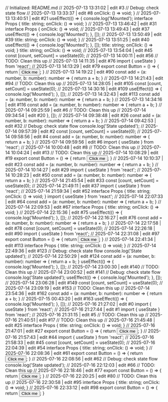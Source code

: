 // Initialized: README.md
// 2025-07-13 13:31:02 | edit #3
// Debug: check state flow
// 2025-07-13 13:33:37 | edit #8
  onClick: () => void;
}
// 2025-07-13 13:40:51 | edit #21
useEffect(() => {
  console.log('Mounted');
interface Props {
  title: string;
  onClick: () => void;
}
// 2025-07-13 13:46:42 | edit #31
interface Props {
  onClick: () => void;
// 2025-07-13 13:49:43 | edit #37
useEffect(() => {
  console.log('Mounted');
}, []);
// 2025-07-13 13:50:49 | edit #39
  title: string;
  onClick: () => void;
}
// 2025-07-13 13:51:25 | edit #40
useEffect(() => {
  console.log('Mounted');
}, []);
  title: string;
  onClick: () => void;
}
  title: string;
  onClick: () => void;
// 2025-07-13 13:54:04 | edit #45
const [count, setCount] = useState(0);
// 2025-07-13 14:00:11 | edit #56
// TODO: Clean this up
// 2025-07-13 14:11:35 | edit #76
import { useState } from 'react';
// 2025-07-13 14:13:29 | edit #79
export const Button = () => {
  return <button>Click me</button>;
}
// 2025-07-13 14:19:22 | edit #90
const add = (a: number, b: number): number => {
  return a + b;
}
// 2025-07-13 14:21:43 | edit #94
// TODO: Clean this up
// 2025-07-13 14:28:05 | edit #105
const [count, setCount] = useState(0);
// 2025-07-13 14:30:16 | edit #109
useEffect(() => {
  console.log('Mounted');
}, []);
// 2025-07-13 14:32:43 | edit #113
const add = (a: number, b: number): number => {
  return a + b;
}
// 2025-07-13 14:34:16 | edit #116
const add = (a: number, b: number): number => {
  return a + b;
}
// 2025-07-14 09:25:59 | edit #6
// TODO: Clean this up
// 2025-07-14 09:34:54 | edit #20
}, []);
// 2025-07-14 09:38:48 | edit #26
const add = (a: number, b: number): number => {
  return a + b;
}
// 2025-07-14 09:42:53 | edit #32
// Debug: check state flow
console.log('State updated');
// 2025-07-14 09:57:39 | edit #2
const [count, setCount] = useState(0);
// 2025-07-14 09:58:56 | edit #4
const add = (a: number, b: number): number => {
  return a + b;
}
// 2025-07-14 09:59:56 | edit #6
import { useState } from 'react';
// 2025-07-14 10:00:48 | edit #8
// TODO: Clean this up
// 2025-07-14 10:04:24 | edit #13
// TODO: Clean this up
// 2025-07-14 10:08:29 | edit #19
export const Button = () => {
  return <button>Click me</button>;
}
// 2025-07-14 10:10:37 | edit #23
const add = (a: number, b: number): number => {
  return a + b;
}
// 2025-07-14 10:14:27 | edit #29
import { useState } from 'react';
// 2025-07-14 10:28:23 | edit #50
const add = (a: number, b: number): number => {
  return a + b;
}
// 2025-07-14 21:45:54 | edit #33
const [count, setCount] = useState(0);
// 2025-07-14 21:49:11 | edit #37
import { useState } from 'react';
// 2025-07-14 21:59:34 | edit #52
interface Props {
  title: string;
  onClick: () => void;
}
import { useState } from 'react';
// 2025-07-14 22:07:33 | edit #64
const add = (a: number, b: number): number => {
  return a + b;
}
// 2025-07-14 22:09:53 | edit #67
interface Props {
  title: string;
  onClick: () => void;
}
// 2025-07-14 22:15:36 | edit #75
useEffect(() => {
  console.log('Mounted');
}, []);
// 2025-07-14 22:16:27 | edit #76
const add = (a: number, b: number): number => {
  return a + b;
}
// 2025-07-14 22:17:58 | edit #78
const [count, setCount] = useState(0);
// 2025-07-14 22:26:18 | edit #90
import { useState } from 'react';
// 2025-07-14 22:31:08 | edit #97
export const Button = () => {
  return <button>Click me</button>;
}
// 2025-07-14 22:41:34 | edit #113
interface Props {
  title: string;
  onClick: () => void;
}
// 2025-07-14 22:49:36 | edit #123
// Debug: check state flow
console.log('State updated');
// 2025-07-14 22:50:29 | edit #124
const add = (a: number, b: number): number => {
  return a + b;
}
useEffect(() => {
  console.log('Mounted');
}, []);
// 2025-07-14 23:00:30 | edit #140
// TODO: Clean this up
// 2025-07-14 23:00:52 | edit #141
// Debug: check state flow
console.log('State updated');
useEffect(() => {
  console.log('Mounted');
}, []);
// 2025-07-14 23:06:28 | edit #149
const [count, setCount] = useState(0);
// 2025-07-14 23:09:19 | edit #153
// TODO: Clean this up
// 2025-07-14 23:54:36 | edit #162
const add = (a: number, b: number): number => {
  return a + b;
}
// 2025-07-15 00:43:20 | edit #163
useEffect(() => {
  console.log('Mounted');
}, []);
// 2025-07-16 21:27:02 | edit #0
import { useState } from 'react';
// 2025-07-16 21:27:44 | edit #1
import { useState } from 'react';
// 2025-07-16 21:31:15 | edit #5
// TODO: Clean this up
// 2025-07-16 21:40:51 | edit #17
// TODO: Clean this up
// 2025-07-16 21:45:48 | edit #25
interface Props {
  title: string;
  onClick: () => void;
}
// 2025-07-16 21:47:01 | edit #27
export const Button = () => {
  return <button>Click me</button>;
}
// 2025-07-16 21:57:43 | edit #44
import { useState } from 'react';
// 2025-07-16 21:58:33 | edit #45
const [count, setCount] = useState(0);
// 2025-07-16 22:04:39 | edit #54
interface Props {
  title: string;
  onClick: () => void;
}
// 2025-07-16 22:08:36 | edit #61
export const Button = () => {
  return <button>Click me</button>;
}
// 2025-07-16 22:08:56 | edit #62
// Debug: check state flow
console.log('State updated');
// 2025-07-16 22:12:03 | edit #66
// TODO: Clean this up
// 2025-07-16 22:18:46 | edit #77
export const Button = () => {
  return <button>Click me</button>;
}
// 2025-07-16 22:20:25 | edit #80
// TODO: Clean this up
// 2025-07-16 22:30:58 | edit #95
interface Props {
  title: string;
  onClick: () => void;
}
// 2025-07-16 22:33:12 | edit #98
export const Button = () => {
  return <button>Click me</button>;
}
